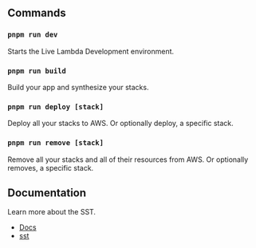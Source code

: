 ## Commands

### `pnpm run dev`

Starts the Live Lambda Development environment.

### `pnpm run build`

Build your app and synthesize your stacks.

### `pnpm run deploy [stack]`

Deploy all your stacks to AWS. Or optionally deploy, a specific stack.

### `pnpm run remove [stack]`

Remove all your stacks and all of their resources from AWS. Or optionally removes, a specific stack.

## Documentation

Learn more about the SST.

- [Docs](https://docs.sst.dev/)
- [sst](https://docs.sst.dev/packages/sst)
